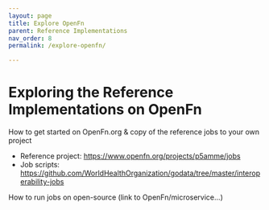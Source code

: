 ```yaml
---
layout: page
title: Explore OpenFn
parent: Reference Implementations
nav_order: 8
permalink: /explore-openfn/

---
```


# Exploring the Reference Implementations on OpenFn
How to get started on OpenFn.org & copy of the reference jobs to your own project
- Reference project: https://www.openfn.org/projects/p5amme/jobs
- Job scripts: https://github.com/WorldHealthOrganization/godata/tree/master/interoperability-jobs

How to run jobs on open-source (link to OpenFn/microservice...)
